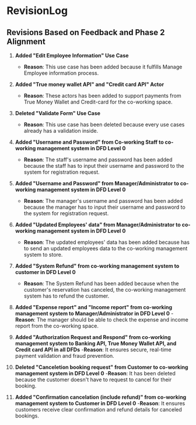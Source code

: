 # RevisionLog

## Revisions Based on Feedback and Phase 2 Alignment

1. **Added "Edit Employee Information" Use Case**
   - **Reason**: This use case has been added because it fulfills Manage Employee information process.
  
2. **Added "True money wallet API" and "Credit card API" Actor**
   - **Reason**: These actors has been added to support payments from True Money Wallet and Credit-card for the co-working space.

3. **Deleted "Validate Form" Use Case**
   - **Reason**: This use case has been deleted because every use cases already has a validation inside.

4. **Added "Username and Password" from Co-working Staff to co-working management system in DFD Level 0**
   - **Reason**: The staff's username and password has been added because the staff has to input their username and password to the system for registration request.
  
5. **Added "Username and Password" from Manager/Administrator to co-working management system in DFD Level 0**
   - **Reason**: The manager's username and password has been added because the manager has to input their username and password to the system for registration request.

6. **Added "Updated Employees' data" from Manager/Administrator to co-working management system in DFD Level 0**
   - **Reason**: The updated employees' data has been added because has to send an updated employees data to the co-working management system to store.
  
7. **Added "System Refund" from co-working management system to customer in DFD Level 0**
   - **Reason**: The System Refund has been added because when the customer's reservation has canceled, the co-working management system has to refund the customer.

8. **Added "Expense report" and "Income report" from co-working management system to Manager/Administrator in DFD Level 0**
   -**Reason**: The manager should be able to check the expense and income report from the co-working space.

9. **Added "Authorization Request and Respond" from co-working management system to Banking API, True Money Wallet API, and Credit card API in all DFDs**
    -**Reason**: It ensures secure, real-time payment validation and fraud prevention.

10. **Deleted "Canceletion booking request" from Customer to co-working management system in DFD Level 0**
    -**Reason**: It has been deleted because the customer doesn't have to request to cancel for their booking.

11. **Added "Confirmation cancelation (include refund)" from co-working management system to Customer in DFD Level 0**
    -**Reason**: It ensures customers receive clear confirmation and refund details for canceled bookings.   
